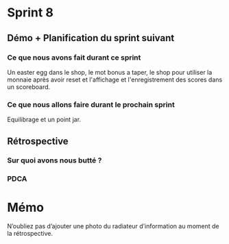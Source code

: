 # Sprint 8

## Démo + Planification du sprint suivant

### Ce que nous avons fait durant ce sprint
Un easter egg dans le shop, le mot bonus a taper, le shop pour utiliser la monnaie après avoir reset et l'affichage et l'enregistrement des scores dans un scoreboard.

### Ce que nous allons faire durant le prochain sprint
Equilibrage et un point jar.

## Rétrospective

### Sur quoi avons nous butté ?


### PDCA


# Mémo
N’oubliez pas d’ajouter une photo du radiateur d’information au moment de la rétrospective.